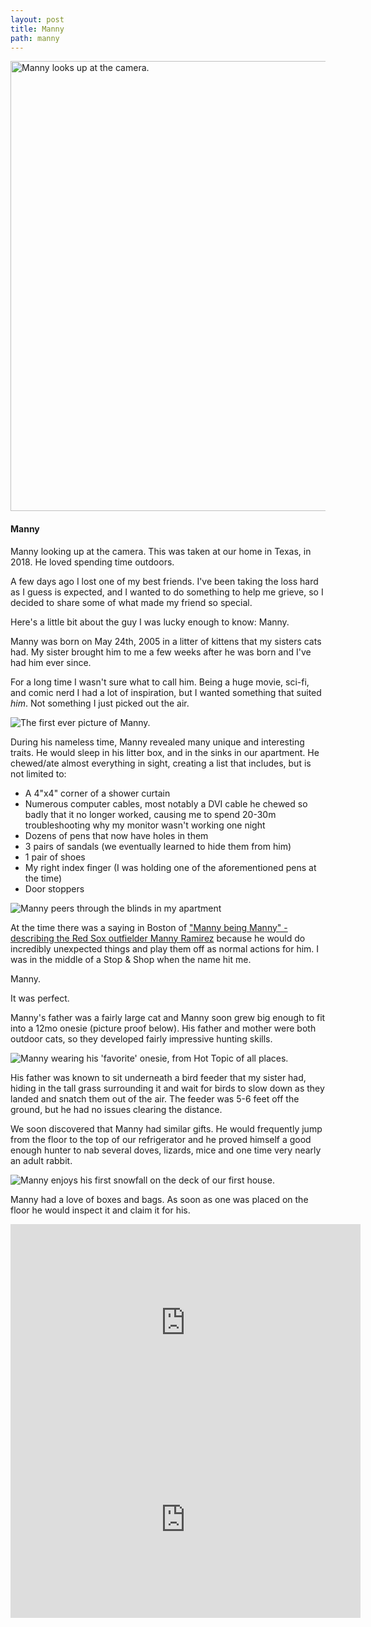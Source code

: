 ```yaml
---
layout: post
title: Manny
path: manny
---
```


<div class="pic pic-xl">
    <img class="alignnone size-full wp-image-144" src="/heroes/manny.jpg" alt="Manny looks up at the camera." width="960" height="720" />
    <span class="caption scale-caption">
        <h4>Manny</h4>
        <p>Manny looking up at the camera. This was taken at our home in Texas, in 2018. He loved spending time outdoors.</p>
    </span>
</div>

A few days ago I lost one of my best friends. I've been taking the loss hard as I guess is expected, and I wanted to do something to help me grieve, so I decided to share some of what made my friend so special.

Here's a little bit about the guy I was lucky enough to know: Manny.

Manny was born on May 24th, 2005 in a litter of kittens that my sisters cats had. My sister brought him to me a few weeks after he was born and I've had him ever since.

For a long time I wasn't sure what to call him. Being a huge movie, sci-fi, and comic nerd I had a lot of inspiration, but I wanted something that suited _him_. Not something I just picked out the air. 

<img src="/manny/P1010001.jpg" alt="The first ever picture of Manny." />

During his nameless time, Manny revealed many unique and interesting traits. He would sleep in his litter box, and in the sinks in our apartment. He chewed/ate almost everything in sight, creating a list that includes, but is not limited to:

- A 4"x4" corner of a shower curtain
- Numerous computer cables, most notably a DVI cable he chewed so badly that it no longer worked, causing me to spend 20-30m troubleshooting why my monitor wasn't working one night
- Dozens of pens that now have holes in them
- 3 pairs of sandals (we eventually learned to hide them from him)
- 1 pair of shoes
- My right index finger (I was holding one of the aforementioned pens at the time)
- Door stoppers

<img src="/manny/DSC00321.jpg" alt="Manny peers through the blinds in my apartment" />

At the time there was a saying in Boston of ["Manny being Manny" - describing the Red Sox outfielder Manny Ramirez](https://www.espn.com/espnmag/story?id=3644816) because he would do incredibly unexpected things and play them off as normal actions for him. I was in the middle of a Stop & Shop when the name hit me.

Manny.

It was perfect.

Manny's father was a fairly large cat and Manny soon grew big enough to fit into a 12mo onesie (picture proof below). His father and mother were both outdoor cats, so they developed fairly impressive hunting skills. 

<img src="/manny/DSC00727.jpg" alt="Manny wearing his 'favorite' onesie, from Hot Topic of all places." />

His father was known to sit underneath a bird feeder that my sister had, hiding in the tall grass surrounding it and wait for birds to slow down as they landed and snatch them out of the air. The feeder was 5-6 feet off the ground, but he had no issues clearing the distance.

We soon discovered that Manny had similar gifts. He would frequently jump from the floor to the top of our refrigerator and he proved himself a good enough hunter to nab several doves, lizards, mice and one time very nearly an adult rabbit.

<img src="/manny/IMG_2186.jpg" alt="Manny enjoys his first snowfall on the deck of our first house." />

Manny had a love of boxes and bags. As soon as one was placed on the floor he would inspect it and claim it for his.


<iframe width="560" height="315" src="https://www.youtube.com/embed/iXokef2Pdz0" frameborder="0" allow="accelerometer; autoplay; clipboard-write; encrypted-media; gyroscope; picture-in-picture" allowfullscreen></iframe>


<iframe width="560" height="315" src="https://www.youtube.com/embed/cW6_ZYcZbzo" frameborder="0" allow="accelerometer; autoplay; clipboard-write; encrypted-media; gyroscope; picture-in-picture" allowfullscreen></iframe>